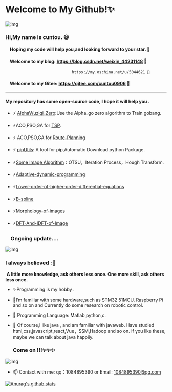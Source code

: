 # Welcome to My Github!✨

![img](https://gimg2.baidu.com/image_search/src=http%3A%2F%2Fatt.bbs.yy.com%2Fforum%2F201705%2F21%2F004241e6eg9c2ri3t66rov.gif&refer=http%3A%2F%2Fatt.bbs.yy.com&app=2002&size=f9999,10000&q=a80&n=0&g=0n&fmt=jpeg?sec=1618991643&t=015e117ae623848c7aec55c96a56aeed)

### 

### Hi,My name is cuntou. 😄

#### &emsp;Hoping my code will help you,and looking forward to your star. 👋

#### &emsp;Welcome to my blog:   https://blog.csdn.net/weixin_44231148 👋
                                 https://my.oschina.net/u/5044621 👋
#### &emsp;Welcome to my Gitee:   https://gitee.com/cuntou0906 👋

-- -

#### My repository has some open-source code, I hope it will help you .

- ⚡ [AlphaWuziqi_Zero](https://github.com/cuntou0906/AlphaWuziqi_Zero):Use the Alpha_go zero algorithm to Train gobang.
- ⚡ACO,PSO,GA for [TSP](https://github.com/cuntou0906/TSP).
- ⚡ ACO,PSO,GA for [Route-Planning](https://github.com/cuntou0906/Route-Planning) 

- ⚡ [pipUtils](https://github.com/cuntou0906/pipUtils): A tool for pip,Automatic Download python Package. 
- ⚡[Some Image Algorithm](https://github.com/cuntou0906/Image-Segmentation)：OTSU，Iteration Process，Hough Transform.
- ⚡[Adaptive-dynamic-programming](https://github.com/cuntou0906/Adaptive-dynamic-programming)
- ⚡[Lower-order-of-higher-order-differential-equations](https://github.com/cuntou0906/Lower-order-of-higher-order-differential-equations)
- ⚡[B-spline](https://github.com/cuntou0906/B-spline)
- ⚡[Morphology-of-images](https://github.com/cuntou0906/Morphology-of-images)
- ⚡[DFT-And-IDFT-of-Image](https://github.com/cuntou0906/DFT-And-IDFT-of-Image)

### **&emsp;Ongoing update**....

![img](https://gimg2.baidu.com/image_search/src=http%3A%2F%2Fs7.sinaimg.cn%2Fbmiddle%2F90d52f9cgadfeed6df5a6%26690&refer=http%3A%2F%2Fs7.sinaimg.cn&app=2002&size=f9999,10000&q=a80&n=0&g=0n&fmt=jpeg?sec=1618994406&t=a6bb939d4382b2c2558ca69978e10ffc)

### I always believed :🤔

​       <b>A little more knowledge, ask others less once. One more skill, ask others less once.</b>

- ✨Programming is my hobby . 
- 🔭I’m  familiar with some hardware,such as STM32 51MCU, Raspberry Pi and so on and Currently do some research on robotic control.
- 🌱 Programming Language: Matlab,python,c.
- 👯 Of course,I like java , and am familiar with javaweb. Have studied  html,css,javascript,react,Vue，SSM,Hadoop and so on. If you like these, maybe we can talk about java happily.

   ### Come on !!!✨✨✨

![img](https://gimg2.baidu.com/image_search/src=http%3A%2F%2Fhiphotos.baidu.com%2Ffeed%2Fpic%2Fitem%2F622762d0f703918ff6cec4105d3d269758eec4c9.jpg&refer=http%3A%2F%2Fhiphotos.baidu.com&app=2002&size=f9999,10000&q=a80&n=0&g=0n&fmt=jpeg?sec=1618992621&t=ad16f1042ec7cba15fde5f49fd8613ac)

- 📫 Contact with me:  qq：1084895390  or Email:  1084895390@qq.com

  


[![Anurag's github stats](https://github-readme-stats.vercel.app/api?username=cuntou0906)](https://github.com/anuraghazra/github-readme-stats)

